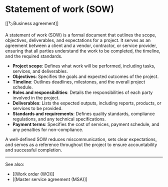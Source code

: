 
# Statement of work (SOW)

[[🏷️Business agreement]]

A statement of work (SOW) is a formal document that outlines the scope, objectives, deliverables, and expectations for a project. It serves as an agreement between a client and a vendor, contractor, or service provider, ensuring that all parties understand the work to be completed, the timeline, and the required standards.

- **Project scope**: Defines what work will be performed, including tasks, services, and deliverables.
- **Objectives**: Specifies the goals and expected outcomes of the project.
- **Timeline**: Outlines deadlines, milestones, and the overall project schedule.
- **Roles and responsibilities**: Details the responsibilities of each party involved in the project.
- **Deliverables**: Lists the expected outputs, including reports, products, or services to be provided.
- **Standards and requirements**: Defines quality standards, compliance regulations, and any technical specifications.
- **Payment terms**: Specifies the cost of services, payment schedule, and any penalties for non-compliance.

A well-defined SOW reduces miscommunication, sets clear expectations, and serves as a reference throughout the project to ensure accountability and successful completion.

---

See also:

- [[Work order (WO)]]
- [[Master service agreement (MSA)]]